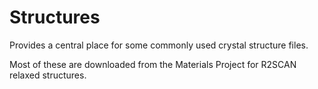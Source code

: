 # Structures
Provides a central place for some commonly used crystal structure files.

Most of these are downloaded from the Materials Project for R2SCAN relaxed structures.